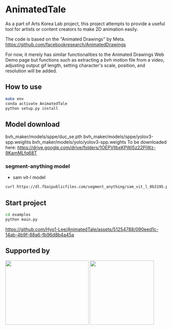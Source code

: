 # AnimatedTale
As a part of Arts Korea Lab project, this project attempts to provide a useful tool for artists or content creators to make 2D animation easily.

The code is based on the "Animated Drawings" by Meta. https://github.com/facebookresearch/AnimatedDrawings

For now, it merely has similar functionalities to the Animated Drawings Web Demo page but functions such as extracting  a bvh motion file from a video, adjusting output gif length, setting character's scale, position, and resolution will be added.

## How to use
```bash
make env
conda activate AnimatedTale
python setup.py install
```

## Model download

bvh_maker/models/sppe/duc_se.pth
bvh_maker/models/sppe/yolov3-spp.weights
bvh_maker/models/yolo/yolov3-spp.weights
To be downloaded here: https://drive.google.com/drive/folders/1OEPVllbxKPWi5z22PjWz-9KamMLfq68T

### segment-anything model
- sam vit-l model
```bash
curl https://dl.fbaipublicfiles.com/segment_anything/sam_vit_l_0b3195.pth --output ./examples/sam_vit_h_4b8939.pth
```

## Start project
```bash
cd examples
python main.py
```


https://github.com/Hyo1-Lee/AnimatedTale/assets/51254788/090eed1c-14ab-4b9f-88a6-fb96d8b4a45a



## Supported by

<p align="left">
  <img src="https://github.com/Hyo1-Lee/AnimatedTale/assets/51254788/2cf499f1-10c3-4fbc-9cab-27097209a466" width="260" height="200">
  <img src="https://github.com/Hyo1-Lee/AnimatedTale/assets/51254788/237dd3b2-ee30-4abf-9706-9a496a2234a1" width="200" height="200">
</p>

